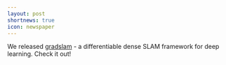 ```yaml
---
layout: post
shortnews: true
icon: newspaper
---
```


We released [gradslam](http://gradslam.github.io/) - a differentiable dense SLAM framework for deep learning. Check it out!
